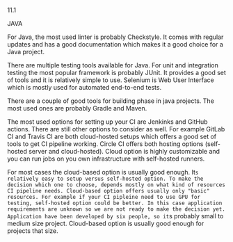 11.1

JAVA

For Java, the most used linter is probably Checkstyle. It comes with regular updates and has a good documentation
which makes it a good choice for a Java project.

There are multiple testing tools available for Java. For unit and integration testing the most popular framework is probably JUnit. It provides a good set of tools and it is relatively simple to use. Selenium is Web User Interface which is mostly used for automated end-to-end tests.

There are a couple of good tools for building phase in java projects. The most used ones are probably Gradle and Maven.

The most used options for setting up your CI are Jenkinks and GitHub actions. There are still other options to consider as well. For example GitLab CI and Travis CI are both cloud-hosted setups which offers a good set of tools to get CI pipeline working. Circle CI offers both hosting options (self-hosted server and cloud-hosted). Cloud option is highly customizable and you can run jobs on you own infrastructure with self-hosted runners.

For most cases the cloud-based option is usually good enough. It`s relatively easy to setup versus self-hosted option.
To make the decision which one to choose, depends mostly on what kind of resources CI pipeline needs. Cloud-based option offers usually only "basic" resources. For example if your CI pipleine need to use GPU for testing, self-hosted option could be better. In this case application requirements are unknown so we are not ready to make the decision yet. Application have been developed by six people, so it`s probably small to medium size project. Cloud-based option is usually good enough for projects that size.